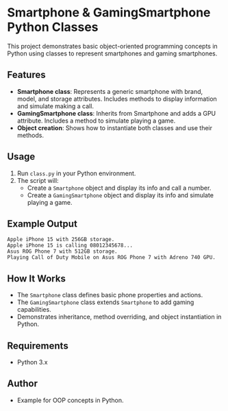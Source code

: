 <!-- Assignment 1: Design Your Own Class! 🏗
Create a class representing anything you like (a Smartphone, Book, or even a Superhero!).
Add attributes and methods to bring the class to life!
Use constructors to initialize each object with unique values.
Add an inheritance layer to explore polymorphism or encapsulation.

Activity 2: Polymorphism Challenge! 🎭

Create a program that includes animals or vehicles with the same action (like move()). However, make each class define move() differently (for example, Car.move() prints "Driving" 🚗, while Plane.move() prints "Flying" ✈). -->

# Smartphone & GamingSmartphone Python Classes

This project demonstrates basic object-oriented programming concepts in Python using classes to represent smartphones and gaming smartphones.

## Features
- **Smartphone class**: Represents a generic smartphone with brand, model, and storage attributes. Includes methods to display information and simulate making a call.
- **GamingSmartphone class**: Inherits from Smartphone and adds a GPU attribute. Includes a method to simulate playing a game.
- **Object creation**: Shows how to instantiate both classes and use their methods.

## Usage
1. Run `class.py` in your Python environment.
2. The script will:
   - Create a `Smartphone` object and display its info and call a number.
   - Create a `GamingSmartphone` object and display its info and simulate playing a game.

## Example Output
```
Apple iPhone 15 with 256GB storage.
Apple iPhone 15 is calling 08012345678...
Asus ROG Phone 7 with 512GB storage.
Playing Call of Duty Mobile on Asus ROG Phone 7 with Adreno 740 GPU.
```

## How It Works
- The `Smartphone` class defines basic phone properties and actions.
- The `GamingSmartphone` class extends `Smartphone` to add gaming capabilities.
- Demonstrates inheritance, method overriding, and object instantiation in Python.

## Requirements
- Python 3.x

## Author
- Example for OOP concepts in Python.